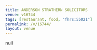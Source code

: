 ```yaml
---
title: ANDERSON STRATHERN SOLICITORS
venue: v16744
tags: [restaurant, food, "fhrs:55021"]
permalink: /v/16744/
layout: venue
---
```

null